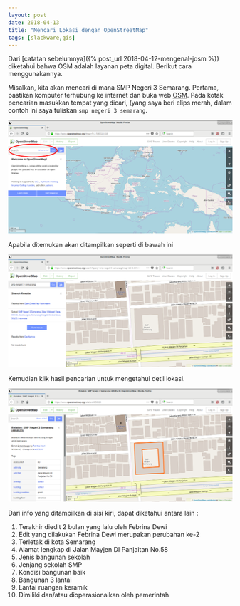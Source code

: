 ```yaml
---
layout: post
date: 2018-04-13
title: "Mencari Lokasi dengan OpenStreetMap"
tags: [slackware,gis]
---
```


Dari [catatan sebelumnya]({% post_url 2018-04-12-mengenal-josm %}) diketahui bahwa OSM adalah layanan peta digital. Berikut cara menggunakannya.

Misalkan, kita akan mencari di mana SMP Negeri 3 Semarang. Pertama, pastikan komputer terhubung ke internet dan buka web [OSM](https://openstreetmap.org). Pada kotak pencarian masukkan tempat yang dicari, (yang saya beri elips merah, dalam contoh ini saya tuliskan <code>smp negeri 3 semarang</code>.

![](/gambar/osm-search-1.png)

Apabila ditemukan akan ditampilkan seperti di bawah ini

![](/gambar/osm-search-spega.png)

Kemudian klik hasil pencarian untuk mengetahui detil lokasi.

![](/gambar/osm-search-spega-detil.png)

Dari info yang ditampilkan di sisi kiri, dapat diketahui antara lain :

1. Terakhir diedit 2 bulan yang lalu oleh Febrina Dewi
2. Edit yang dilakukan Febrina Dewi merupakan perubahan ke-2
3. Terletak di kota Semarang
4. Alamat lengkap di Jalan Mayjen DI Panjaitan No.58
5. Jenis bangunan sekolah
6. Jenjang sekolah SMP
7. Kondisi bangunan baik
8. Bangunan 3 lantai
9. Lantai ruangan keramik
10. Dimiliki dan/atau dioperasionalkan oleh pemerintah
